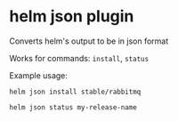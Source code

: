 # helm json plugin
Converts helm's output to be in json format

Works for commands: `install`, `status`

Example usage:

`helm json install stable/rabbitmq`

`helm json status my-release-name`
